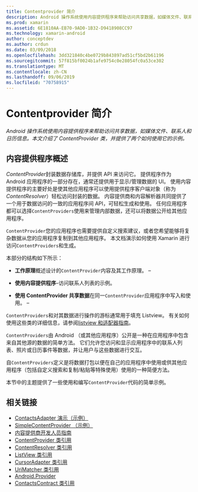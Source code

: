 ```yaml
---
title: Contentprovider 简介
description: Android 操作系统使用内容提供程序来帮助访问共享数据，如媒体文件、联系人和日历信息。 本文介绍了 ContentProvider 类，并提供了两个如何使用它的示例。
ms.prod: xamarin
ms.assetid: 6E1810AA-EB70-9AD0-1B32-D9418908CC97
ms.technology: xamarin-android
author: conceptdev
ms.author: crdun
ms.date: 03/09/2018
ms.openlocfilehash: 3dd321840c4be0729b843897ad51cf5bd2b61196
ms.sourcegitcommit: 57f815bf0024b1afe9754c0e28054fc0a53ce302
ms.translationtype: MT
ms.contentlocale: zh-CN
ms.lasthandoff: 09/06/2019
ms.locfileid: "70758915"
---
```

# <a name="intro-to-contentproviders"></a>Contentprovider 简介

_Android 操作系统使用内容提供程序来帮助访问共享数据，如媒体文件、联系人和日历信息。本文介绍了 ContentProvider 类，并提供了两个如何使用它的示例。_

## <a name="content-providers-overview"></a>内容提供程序概述

*ContentProvider*封装数据存储库，并提供 API 来访问它。 提供程序作为 Android 应用程序的一部分存在，通常还提供用于显示/管理数据的 UI。 使用内容提供程序的主要好处是使其他应用程序可以使用提供程序客户端对象（称为*ContentResolver*）轻松访问封装的数据。 内容提供商和内容解析器共同提供了一个用于数据访问的一致的应用程序间 API，可轻松生成和使用。 任何应用程序都可以选择`ContentProviders`使用来管理内部数据，还可以将数据公开给其他应用程序。

`ContentProvider`您的应用程序也需要提供自定义搜索建议，或者您希望能够将复杂数据从您的应用程序复制到其他应用程序。 本文档演示如何使用 Xamarin 进行访问`ContentProviders`和生成。

本部分的结构如下所示：

- **工作原理**概述设计的`ContentProvider`内容及其工作原理。 &ndash;

- **使用内容提供程序**&ndash;访问联系人列表的示例。

- **使用 ContentProvider 共享数据**在同一`ContentProvider`应用程序中写入和使用。 &ndash;

`ContentProviders`和对其数据进行操作的游标通常用于填充 Listview。 有关如何使用这些类的详细信息，请参阅[listview 和适配器指南](~/android/user-interface/layouts/list-view/index.md)。

`ContentProviders`由 Android （或其他应用程序）公开是一种在应用程序中包含来自其他源的数据的简单方法。 它们允许您访问和显示应用程序中的联系人列表、照片或日历事件等数据，并让用户与这些数据进行交互。

自`ContentProviders`定义是将数据打包以便在自己的应用程序中使用或供其他应用程序（包括自定义搜索和复制/粘贴等特殊使用）使用的一种简便方法。

本节中的主题提供了一些使用和编写`ContentProvider`代码的简单示例。

## <a name="related-links"></a>相关链接

- [ContactsAdapter 演示（示例）](https://docs.microsoft.com/samples/xamarin/monodroid-samples/platformfeatures-contactsadapterdemo)
- [SimpleContentProvider （示例）](https://docs.microsoft.com/samples/xamarin/monodroid-samples/platformfeatures-simplecontentprovider)
- [内容提供商开发人员指南](https://developer.android.com/guide/topics/providers/content-providers.html)
- [ContentProvider 类引用](xref:Android.Content.ContentProvider)
- [ContentResolver 类引用](xref:Android.Content.ContentResolver)
- [ListView 类引用](xref:Android.Widget.ListView)
- [CursorAdapter 类引用](xref:Android.Widget.CursorAdapter)
- [UriMatcher 类引用](xref:Android.Content.UriMatcher)
- [Android.Provider](xref:Android.Provider)
- [ContactsContract 类引用](xref:Android.Provider.ContactsContract)
